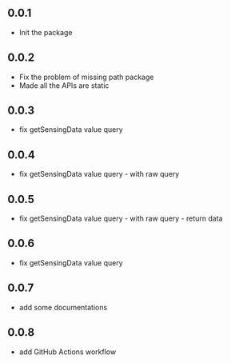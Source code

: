 ## 0.0.1

* Init the package

## 0.0.2

* Fix the problem of missing path package
* Made all the APIs are static

## 0.0.3
* fix getSensingData value query

## 0.0.4
* fix getSensingData value query - with raw query

## 0.0.5
* fix getSensingData value query - with raw query - return data

## 0.0.6
* fix getSensingData value query

## 0.0.7
* add some documentations

## 0.0.8
* add GitHub Actions workflow